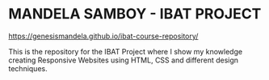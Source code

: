 # MANDELA SAMBOY - IBAT PROJECT

https://genesismandela.github.io/ibat-course-repository/

This is the repository for the IBAT Project where I show my knowledge creating Responsive Websites using HTML, CSS and different design techniques.
